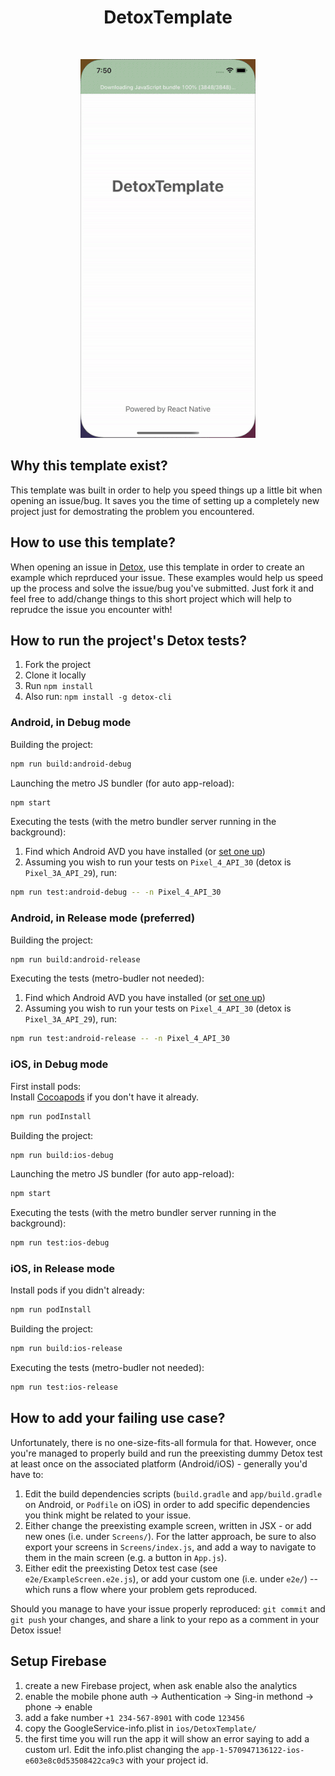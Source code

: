<h1 align="center">
  DetoxTemplate
</h1>
<br/>
<p align="center">
  <img src="Assets/project-gif.gif" alt="animated" />
  <br/>
</p>

## Why this template exist?
This template was built in order to help you speed things up a little bit when opening an issue/bug.
It saves you the time of setting up a completely new project just for demostrating the problem you encountered. 

## How to use this template?
When opening an issue in [Detox](https://github.com/wix/Detox), use this template in order to create an example which reprduced your issue. These examples would help us speed up the process and solve the issue/bug you've submitted.
Just fork it and feel free to add/change things to this short project which will help to reprudce the issue you encounter with!

## How to run the project's Detox tests?

1. Fork the project
2. Clone it locally
3. Run `npm install`
4. Also run: `npm install -g detox-cli`

### Android, in Debug mode

Building the project:

```sh
npm run build:android-debug
```

Launching the metro JS bundler (for auto app-reload):

```sh
npm start
```

Executing the tests (with the metro bundler server running in the background):

1. Find which Android AVD you have installed (or [set one up](https://developer.android.com/studio/run/managing-avds))
2. Assuming you wish to run your tests on `Pixel_4_API_30` (detox is `Pixel_3A_API_29`), run:

```sh
npm run test:android-debug -- -n Pixel_4_API_30
```

### Android, in Release mode (preferred)

Building the project:

```sh
npm run build:android-release
```

Executing the tests (metro-budler not needed):

1. Find which Android AVD you have installed (or [set one up](https://developer.android.com/studio/run/managing-avds))
2. Assuming you wish to run your tests on `Pixel_4_API_30` (detox is `Pixel_3A_API_29`), run:

```sh
npm run test:android-release -- -n Pixel_4_API_30
```

### iOS, in Debug mode

First install pods:<br/>
Install [Cocoapods](https://cocoapods.org/) if you don't have it already.

```sh
npm run podInstall
```

Building the project:

```sh
npm run build:ios-debug
```

Launching the metro JS bundler (for auto app-reload):

```sh
npm start
```

Executing the tests (with the metro bundler server running in the background):

```sh
npm run test:ios-debug
```

### iOS, in Release mode

Install pods if you didn't already:

```sh
npm run podInstall
```

Building the project:

```sh
npm run build:ios-release
```

Executing the tests (metro-budler not needed):

```sh
npm run test:ios-release
```

## How to add your failing use case?

Unfortunately, there is no one-size-fits-all formula for that. However, once you're managed to properly build and run the preexisting dummy Detox test at least once on the associated platform (Android/iOS) - generally you'd have to:

1. Edit the build dependencies scripts (`build.gradle` and `app/build.gradle` on Android, or `Podfile` on iOS) in order to add specific dependencies you think might be related to your issue.
2. Either change the preexisting example screen, written in JSX - or add new ones (i.e. under `Screens/`). For the latter approach, be sure to also export your screens in `Screens/index.js`, and add a way to navigate to them in the main screen (e.g. a button in `App.js`).
3. Either edit the preexisting Detox test case (see `e2e/ExampleScreen.e2e.js`), or add your custom one (i.e. under `e2e/`) -- which runs a flow where your problem gets reproduced.

Should you manage to have your issue properly reproduced: `git commit` and `git push` your changes, and share a link to your repo as a comment in your Detox issue!


## Setup Firebase
1. create a new Firebase project, when ask enable also the analytics
2. enable the mobile phone auth -> Authentication -> Sing-in methond -> phone -> enable
3. add a fake number `+1 234-567-8901` with code `123456`
4. copy the GoogleService-info.plist in `ios/DetoxTemplate/`
5. the first time you will run the app it will show an error saying to add a custom url. Edit the info.plist changing the `app-1-570947136122-ios-e603e8c0d53508422ca9c3` with your project id. 
